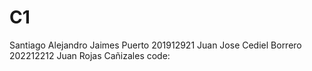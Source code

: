 # C1 
Santiago Alejandro Jaimes Puerto 201912921
Juan Jose Cediel Borrero 202212212
Juan Rojas Cañizales code:
